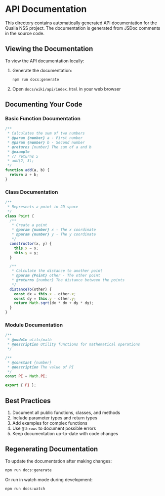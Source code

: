 # API Documentation

This directory contains automatically generated API documentation for the Qualia NSS project. The documentation is generated from JSDoc comments in the source code.

## Viewing the Documentation

To view the API documentation locally:

1. Generate the documentation:
   ```bash
   npm run docs:generate
   ```

2. Open `docs/wiki/api/index.html` in your web browser

## Documenting Your Code

### Basic Function Documentation

```javascript
/**
 * Calculates the sum of two numbers
 * @param {number} a - First number
 * @param {number} b - Second number
 * @returns {number} The sum of a and b
 * @example
 * // returns 5
 * add(2, 3);
 */
function add(a, b) {
  return a + b;
}
```

### Class Documentation

```javascript
/**
 * Represents a point in 2D space
 */
class Point {
  /**
   * Create a point
   * @param {number} x - The x coordinate
   * @param {number} y - The y coordinate
   */
  constructor(x, y) {
    this.x = x;
    this.y = y;
  }

  /**
   * Calculate the distance to another point
   * @param {Point} other - The other point
   * @returns {number} The distance between the points
   */
  distanceTo(other) {
    const dx = this.x - other.x;
    const dy = this.y - other.y;
    return Math.sqrt(dx * dx + dy * dy);
  }
}
```

### Module Documentation

```javascript
/**
 * @module utils/math
 * @description Utility functions for mathematical operations
 */

/**
 * @constant {number}
 * @description The value of PI
 */
const PI = Math.PI;

export { PI };
```

## Best Practices

1. Document all public functions, classes, and methods
2. Include parameter types and return types
3. Add examples for complex functions
4. Use `@throws` to document possible errors
5. Keep documentation up-to-date with code changes

## Regenerating Documentation

To update the documentation after making changes:

```bash
npm run docs:generate
```

Or run in watch mode during development:

```bash
npm run docs:watch
```

